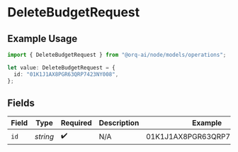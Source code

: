 # DeleteBudgetRequest

## Example Usage

```typescript
import { DeleteBudgetRequest } from "@orq-ai/node/models/operations";

let value: DeleteBudgetRequest = {
  id: "01K1J1AX8PGR63QRP7423NY008",
};
```

## Fields

| Field                      | Type                       | Required                   | Description                | Example                    |
| -------------------------- | -------------------------- | -------------------------- | -------------------------- | -------------------------- |
| `id`                       | *string*                   | :heavy_check_mark:         | N/A                        | 01K1J1AX8PGR63QRP7423NY008 |